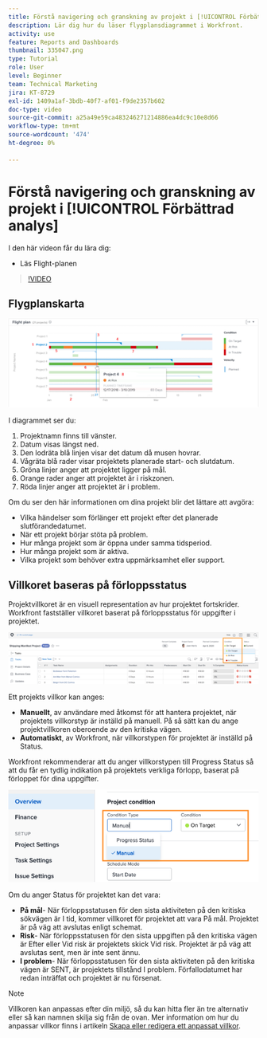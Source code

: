 ```yaml
---
title: Förstå navigering och granskning av projekt i [!UICONTROL Förbättrad analys]
description: Lär dig hur du läser flygplansdiagrammet i Workfront.
activity: use
feature: Reports and Dashboards
thumbnail: 335047.png
type: Tutorial
role: User
level: Beginner
team: Technical Marketing
jira: KT-8729
exl-id: 1409a1af-3bdb-40f7-af01-f9de2357b602
doc-type: video
source-git-commit: a25a49e59ca483246271214886ea4dc9c10e8d66
workflow-type: tm+mt
source-wordcount: '474'
ht-degree: 0%

---
```


# Förstå navigering och granskning av projekt i [!UICONTROL Förbättrad analys]

I den här videon får du lära dig:

* Läs Flight-planen

>[!VIDEO](https://video.tv.adobe.com/v/335047/?quality=12&learn=on)

## Flygplanskarta

![En bild av ett färdplansdiagram med nummer som matchar punkterna nedan](assets/section-2-1.png)

I diagrammet ser du:

1. Projektnamn finns till vänster.
1. Datum visas längst ned.
1. Den lodräta blå linjen visar det datum då musen hovrar.
1. Vågräta blå rader visar projektets planerade start- och slutdatum.
1. Gröna linjer anger att projektet ligger på mål.
1. Orange rader anger att projektet är i riskzonen.
1. Röda linjer anger att projektet är i problem.

Om du ser den här informationen om dina projekt blir det lättare att avgöra:

* Vilka händelser som förlänger ett projekt efter det planerade slutförandedatumet.
* När ett projekt börjar stöta på problem.
* Hur många projekt som är öppna under samma tidsperiod.
* Hur många projekt som är aktiva.
* Vilka projekt som behöver extra uppmärksamhet eller support.

## Villkoret baseras på förloppsstatus

Projektvillkoret är en visuell representation av hur projektet fortskrider. Workfront fastställer villkoret baserat på förloppsstatus för uppgifter i projektet.

![En bild av möjliga förloppsstatusar](assets/section-2-2.png)

Ett projekts villkor kan anges:

* **Manuellt**, av användare med åtkomst för att hantera projektet, när projektets villkorstyp är inställd på manuell. På så sätt kan du ange projektvillkoren oberoende av den kritiska vägen.
* **Automatiskt**, av Workfront, när villkorstypen för projektet är inställd på Status.

Workfront rekommenderar att du anger villkorstypen till Progress Status så att du får en tydlig indikation på projektets verkliga förlopp, baserat på förloppet för dina uppgifter.

![En bild av möjliga förloppsstatusar](assets/section-2-3.png)

Om du anger Status för projektet kan det vara:

* **På mål**- När förloppsstatusen för den sista aktiviteten på den kritiska sökvägen är I tid, kommer villkoret för projektet att vara På mål. Projektet är på väg att avslutas enligt schemat.
* **Risk**- När förloppsstatusen för den sista uppgiften på den kritiska vägen är Efter eller Vid risk är projektets skick Vid risk. Projektet är på väg att avslutas sent, men är inte sent ännu.
* **I problem**- När förloppsstatusen för den sista aktiviteten på den kritiska vägen är SENT, är projektets tillstånd I problem. Förfallodatumet har redan inträffat och projektet är nu försenat.

>[!NOTE]
>
>Villkoren kan anpassas efter din miljö, så du kan hitta fler än tre alternativ eller så kan namnen skilja sig från de ovan. Mer information om hur du anpassar villkor finns i artikeln [Skapa eller redigera ett anpassat villkor](https://experienceleague.adobe.com/docs/workfront/using/administration-and-setup/customize/custom-conditions/create-edit-custom-conditions.html?lang=en).

